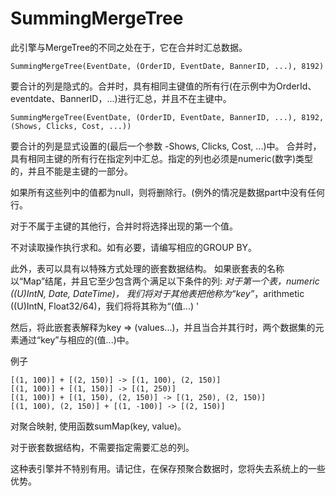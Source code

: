 # SummingMergeTree

此引擎与MergeTree的不同之处在于，它在合并时汇总数据。

```
SummingMergeTree(EventDate, (OrderID, EventDate, BannerID, ...), 8192)
```
要合计的列是隐式的。合并时，具有相同主键值的所有行(在示例中为OrderId、eventdate、BannerID，...)进行汇总，并且不在主键中。


```
SummingMergeTree(EventDate, (OrderID, EventDate, BannerID, ...), 8192, (Shows, Clicks, Cost, ...))
```
要合计的列是显式设置的(最后一个参数 -Shows, Clicks, Cost, ...)中。
合并时，具有相同主键的所有行在指定列中汇总。指定的列也必须是numeric(数字)类型的，并且不能是主键的一部分。


如果所有这些列中的值都为null，则将删除行。(例外的情况是数据part中没有任何行。

对于不属于主键的其他行，合并时将选择出现的第一个值。

不对读取操作执行求和。如有必要，请编写相应的GROUP BY。


此外，表可以具有以特殊方式处理的嵌套数据结构。
如果嵌套表的名称以“Map”结尾，并且它至少包含两个满足以下条件的列: *对于第一个表，numeric ((U)IntN, Date, DateTime)，
我们将对于其他表把他称为“key”*，arithmetic ((U)IntN, Float32/64)，我们将将其称为“(值...) '

然后，将此嵌套表解释为key => (values...)，并且当合并其行时，两个数据集的元素通过“key”与相应的(值...)中。

例子
```
[(1, 100)] + [(2, 150)] -> [(1, 100), (2, 150)]
[(1, 100)] + [(1, 150)] -> [(1, 250)]
[(1, 100)] + [(1, 150), (2, 150)] -> [(1, 250), (2, 150)]
[(1, 100), (2, 150)] + [(1, -100)] -> [(2, 150)]
```
对聚合映射, 使用函数sumMap(key, value)。

对于嵌套数据结构，不需要指定需要汇总的列。

这种表引擎并不特别有用。请记住，在保存预聚合数据时，您将失去系统上的一些优势。

